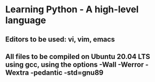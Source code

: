 <h1>Learning Python - A high-level language</h1>
<h2>Editors to be used: vi, vim, emacs</h2>
<h2>All files to be compiled on Ubuntu 20.04 LTS using gcc, using the options -Wall -Werror -Wextra -pedantic -std=gnu89</h2>
